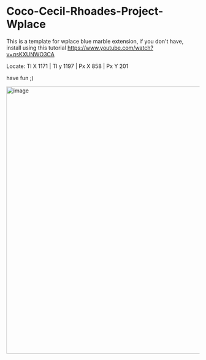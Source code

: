 # Coco-Cecil-Rhoades-Project-Wplace

This is a template for wplace blue marble extension, if you don't have, install using this tutorial https://www.youtube.com/watch?v=qsKXUNWO3CA

Locate: Tl X 1171 | Tl y 1197 | Px X 858 | Px Y 201

have fun ;)

<img width="782" height="698" alt="image" src="https://github.com/user-attachments/assets/79633acb-43e1-4676-8b40-c5cf1e64289d" />

